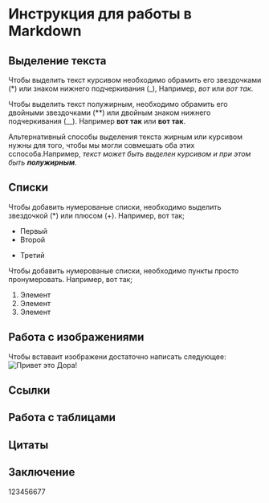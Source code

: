 # Инструкция для работы в Markdown

## Выделение текста

Чтобы выделить текст курсивом необходимо обрамить его звездочками (*) или знаком нижнего подчеркивания (_), Например, *вот* или _вот так_.

Чтобы выделить текст полужирным, необходимо обрамить его двойными звездочками (**) или двойным знаком нижнего подчеркивания (__). Например **вот так** или __вот так__.

Альтернативный способы выделения текста жирным или курсивом нужны для того, чтобы мы могли совмешать оба этих сспособа.Например, _текст может быть выделен курсивом и при этом быть **полужирным**_.

## Списки

Чтобы добавить нумерованые списки, необходимо выделить звездочкой (*) или плюсом (+). Например, вот так;
* Первый
* Второй
+ Третий

Чтобы добавить нумерованые списки,
необходимо пункты просто пронумеровать. Например, вот так;
1. Элемент 
2. Элемент
3. Элемент

## Работа с изображениями

Чтобы вставаит изображени достаточно написать следующее:
![Привет это Дора!](Dora.jpg)

## Ссылки

## Работа с таблицами

## Цитаты 

## Заключение

123456677